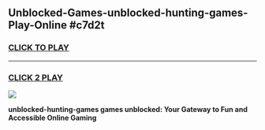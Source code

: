 
## Unblocked-Games-unblocked-hunting-games-Play-Online #c7d2t
<h3>
<a href="https://news.freeplayer.one?title=unblocked-hunting-games&ref=3">CLICK TO PLAY</a></h3>
<hr>

<h3>
<a href="https://news.freeplayer.one?title=unblocked-hunting-games&ref=3">CLICK 2 PLAY</a>
  
</h3>

<a href="https://news.freeplayer.one?title=unblocked-hunting-games&ref=3"><img src="https://clearcache.store/games.png"></a>


**unblocked-hunting-games games unblocked: Your Gateway to Fun and Accessible Online Gaming**
